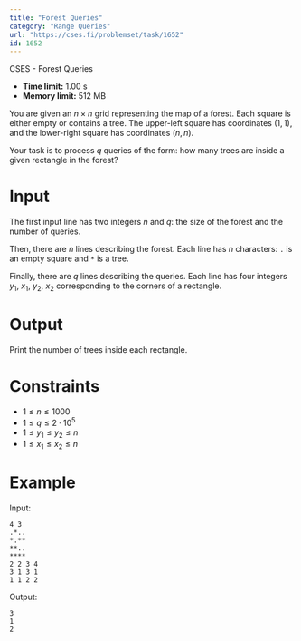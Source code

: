 ```yaml
---
title: "Forest Queries"
category: "Range Queries"
url: "https://cses.fi/problemset/task/1652"
id: 1652
---
```


CSES - Forest Queries

  * **Time limit:** 1.00 s
  * **Memory limit:** 512 MB

You are given an $n \times n$ grid representing the map of a forest. Each
square is either empty or contains a tree. The upper-left square has
coordinates $(1,1)$, and the lower-right square has coordinates $(n,n)$.

Your task is to process $q$ queries of the form: how many trees are inside a
given rectangle in the forest?

# Input

The first input line has two integers $n$ and $q$: the size of the forest and
the number of queries.

Then, there are $n$ lines describing the forest. Each line has $n$ characters:
`.` is an empty square and `*` is a tree.

Finally, there are $q$ lines describing the queries. Each line has four
integers $y_1$, $x_1$, $y_2$, $x_2$ corresponding to the corners of a
rectangle.

# Output

Print the number of trees inside each rectangle.

# Constraints

  * $1 \le n \le 1000$
  * $1 \le q \le 2 \cdot 10^5$
  * $1 \le y_1 \le y_2 \le n$
  * $1 \le x_1 \le x_2 \le n$

# Example

Input:

    
    
    4 3
    .*..
    *.**
    **..
    ****
    2 2 3 4
    3 1 3 1
    1 1 2 2
    

Output:

    
    
    3
    1
    2
    

